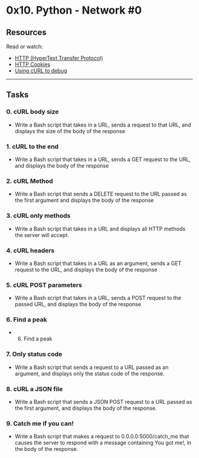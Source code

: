 # 0x10. Python - Network #0

## Resources
Read or watch:
* [HTTP (HyperText Transfer Protocol)](https://intranet.hbtn.io/rltoken/UGtqGaRv-IUx4V7_d4HyRQ)
* [HTTP Cookies](https://intranet.hbtn.io/rltoken/ubO0VPV2T3D77jyfc0c1Xw)
* [Using cURL to debug](https://intranet.hbtn.io/rltoken/gX7yM0UgO5mrYSyqlEYzgQ)

---
## Tasks

### 0. cURL body size
* Write a Bash script that takes in a URL, sends a request to that URL, and displays the size of the body of the response

### 1. cURL to the end
* Write a Bash script that takes in a URL, sends a GET request to the URL, and displays the body of the response

### 2. cURL Method
* Write a Bash script that sends a DELETE request to the URL passed as the first argument and displays the body of the response

### 3. cURL only methods
* Write a Bash script that takes in a URL and displays all HTTP methods the server will accept.

### 4. cURL headers
* Write a Bash script that takes in a URL as an argument, sends a GET request to the URL, and displays the body of the response

### 5. cURL POST parameters
* Write a Bash script that takes in a URL, sends a POST request to the passed URL, and displays the body of the response

### 6. Find a peak
* 6. Find a peak

### 7. Only status code
* Write a Bash script that sends a request to a URL passed as an argument, and displays only the status code of the response.

### 8. cURL a JSON file
* Write a Bash script that sends a JSON POST request to a URL passed as the first argument, and displays the body of the response.

### 9. Catch me if you can!
* Write a Bash script that makes a request to 0.0.0.0:5000/catch_me that causes the server to respond with a message containing You got me!, in the body of the response.
